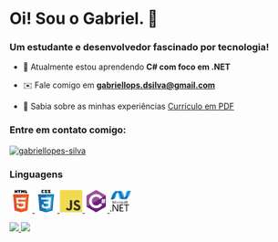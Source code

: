 <h1 align="left">Oi! Sou o Gabriel. 👋</h1>
<h3 align="left">Um estudante e desenvolvedor fascinado por tecnologia!</h3>

- 🧠 Atualmente estou aprendendo **C# com foco em .NET**

- ✉️ Fale comigo em **gabriellops.dsilva@gmail.com**

- 📄 Sabia sobre as minhas experiências [Currículo em PDF](https://drive.google.com/file/d/15D9VsoHXYfEhpchk5gGSdXX9cjy-oFhj/view?usp=sharing)

<h3 align="left">Entre em contato comigo:</h3>
<p align="left">
<a href="https://linkedin.com/in/gabriellopes-silva" target="blank"><img align="center" src="https://raw.githubusercontent.com/rahuldkjain/github-profile-readme-generator/master/src/images/icons/Social/linked-in-alt.svg" alt="gabriellopes-silva" height="30" width="40" /></a>
</p>

<h3 align="left">Linguagens</h3>
<p align="left"> <a href="#" rel="noreferrer"> <img src="https://raw.githubusercontent.com/devicons/devicon/master/icons/html5/html5-original-wordmark.svg" alt="html5" width="40" height="40"/> </a> 
<a href="#" rel="noreferrer"> <img src="https://raw.githubusercontent.com/devicons/devicon/master/icons/css3/css3-original-wordmark.svg" alt="css3" width="40" height="40"/> </a>  
<a href="#" rel="noreferrer"> <img src="https://raw.githubusercontent.com/devicons/devicon/master/icons/javascript/javascript-original.svg" alt="javascript" width="40" height="40"/> </a>
<a href="#" rel="noreferrer"> <img src="https://raw.githubusercontent.com/devicons/devicon/master/icons/csharp/csharp-original.svg" alt="csharp" width="40" height="40"/> </a>
<a href="#" rel="noreferrer"> <img src="https://raw.githubusercontent.com/devicons/devicon/master/icons/dot-net/dot-net-original-wordmark.svg" alt="dotnet" width="40" height="40"/> </a> </p>

<div>
  <a href="https://github.com/gabriellops">
  <img height="150em" src="https://github-readme-stats.vercel.app/api?username=gabriellops&theme=dark&show_icons=true"/>
  <img height="150em" src="https://github-readme-stats.vercel.app/api/top-langs/?username=gabriellops&layout=compact&langs_count=7&theme=dark"/>
</div>

  
<!--
**gabriellops/gabriellops** is a ✨ _special_ ✨ repository because its `README.md` (this file) appears on your GitHub profile.

Here are some ideas to get you started:

- 🔭 I’
- 🌱 I’m currently learning ...
- 👯 I’m looking to collaborate on ...
- 🤔 I’m looking for help with ...
- 💬 Ask me about ...
- 📫 How to reach me: ...
- 😄 Pronouns: ...
- ⚡ Fun fact: ...
-->
